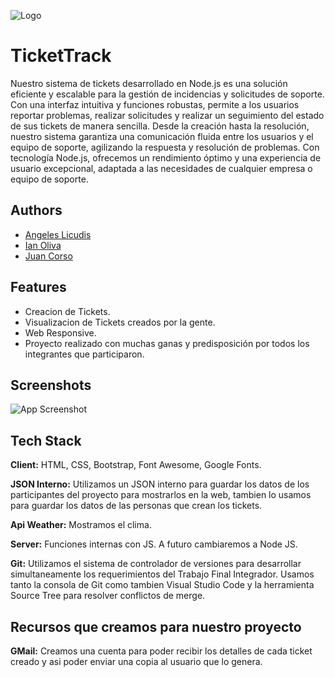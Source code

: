 
![Logo](https://github.com/Leonardofsirota/ProyectoCodoACodo/blob/juan/assets/img/TIcketTrack.png)


# TicketTrack

Nuestro sistema de tickets desarrollado en Node.js es una solución eficiente y escalable para la gestión de incidencias y solicitudes de soporte. Con una interfaz intuitiva y funciones robustas, permite a los usuarios reportar problemas, realizar solicitudes y realizar un seguimiento del estado de sus tickets de manera sencilla. Desde la creación hasta la resolución, nuestro sistema garantiza una comunicación fluida entre los usuarios y el equipo de soporte, agilizando la respuesta y resolución de problemas. Con tecnología Node.js, ofrecemos un rendimiento óptimo y una experiencia de usuario excepcional, adaptada a las necesidades de cualquier empresa o equipo de soporte.


## Authors

- [Angeles Licudis](https://github.com/AngelesLicudis)
- [Ian Oliva](https://github.com/IanOliva)
- [Juan Corso](https://github.com/JhonKophler)


## Features

- Creacion de Tickets.
- Visualizacion de Tickets creados por la gente.
- Web Responsive.
- Proyecto realizado con muchas ganas y predisposición por todos los integrantes que participaron.


## Screenshots

![App Screenshot](https://github.com/Leonardofsirota/ProyectoCodoACodo/blob/juan/assets/img/sistema.png)


## Tech Stack

**Client:** HTML, CSS, Bootstrap, Font Awesome, Google Fonts.

**JSON Interno:** Utilizamos un JSON interno para guardar los datos de los participantes del proyecto para mostrarlos en la web, tambien lo usamos para guardar los datos de las personas que crean los tickets.

**Api Weather:** Mostramos el clima.

**Server:** Funciones internas con JS. A futuro cambiaremos a Node JS.

**Git:** Utilizamos el sistema de controlador de versiones para desarrollar simultaneamente los requerimientos del Trabajo Final Integrador. Usamos tanto la consola de Git como tambien Visual Studio Code y la herramienta Source Tree para resolver conflictos de merge.

## Recursos que creamos para nuestro proyecto

**GMail:** Creamos una cuenta para poder recibir los detalles de cada ticket creado y asi poder enviar una copia al usuario que lo genera.

